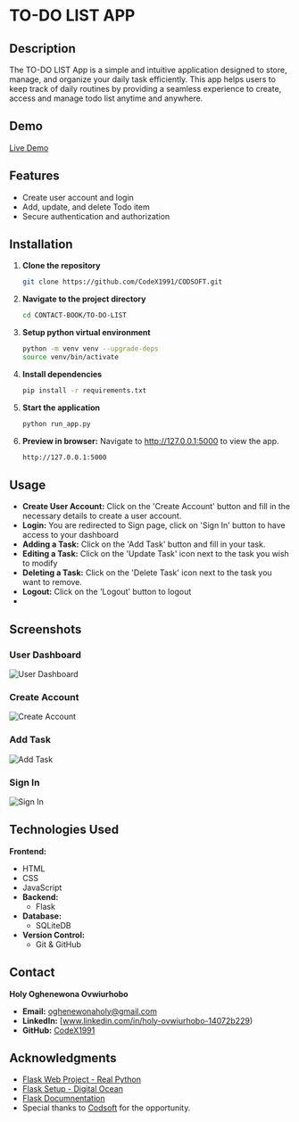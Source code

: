 # TO-DO LIST APP
## Description
The TO-DO LIST App is a simple and intuitive application designed to store, manage, and organize your
daily task efficiently. This app helps users to keep track of daily routines 
by providing a seamless experience to create, access and manage todo list anytime and anywhere.

## Demo
[Live Demo](https://youtu.be/j7omjRYhI4g)

## Features
- Create user account and login
- Add, update, and delete Todo item
- Secure authentication and authorization

## Installation
1. **Clone the repository**
   ```bash
   git clone https://github.com/CodeX1991/CODSOFT.git
2. **Navigate to the project directory**
   ```bash
   cd CONTACT-BOOK/TO-DO-LIST
3. **Setup python virtual environment**
   ```bash
   python -m venv venv --upgrade-deps
   source venv/bin/activate
4. **Install dependencies**
   ```bash
   pip install -r requirements.txt
5. **Start the application**
   ```bash
   python run_app.py
6. **Preview in browser:**
   Navigate to http://127.0.0.1:5000 to view the app.
   ```bash
   http://127.0.0.1:5000
## Usage
- **Create User Account:** Click on the 'Create Account' button and fill in the necessary details to create a user account.
- **Login:** You are redirected to Sign page, click on 'Sign In' button to have access to your dashboard
- **Adding a Task:** Click on the 'Add Task' button and fill in your task.
- **Editing a Task:** Click on the 'Update Task' icon next to the task you wish to modify
- **Deleting a Task:** Click on the 'Delete Task' icon next to the task you want to remove.
- **Logout:** Click on the 'Logout' button to logout
- 
## Screenshots

### User Dashboard
![User Dashboard](https://github.com/CodeX1991/CODSOFT/blob/main/TO-DO-LIST/images/todo_list_dashboard.png)

### Create Account
![Create Account](https://github.com/CodeX1991/CODSOFT/blob/main/TO-DO-LIST/images/todo_list_register.png)

### Add Task
![Add Task](https://github.com/CodeX1991/CODSOFT/blob/main/TO-DO-LIST/images/todo_list_add_task.png)

### Sign In
![Sign In](https://github.com/CodeX1991/CODSOFT/blob/main/TO-DO-LIST/images/todo_list_login.png)

## Technologies Used
 **Frontend:**
  - HTML
  - CSS
  - JavaScript
- **Backend:**
  - Flask
- **Database:**
  - SQLiteDB
- **Version Control:**
  - Git & GitHub

## Contact
**Holy Oghenewona Ovwiurhobo**
- **Email:** oghenewonaholy@gmail.com
- **LinkedIn:** [www.linkedin.com/in/holy-ovwiurhobo-14072b229)
- **GitHub:** [CodeX1991](https://github.com/CodeX1991)

## Acknowledgments
- [Flask Web Project - Real Python](https://realpython.com/flask-project/)
- [Flask Setup - Digital Ocean](https://www.digitalocean.com/community/tutorials/how-to-create-your-first-web-application-using-flask-and-python-3)
- [Flask Documnentation](https://flask.palletsprojects.com/en/3.0.x/)
- Special thanks to [Codsoft](https://www.codsoft.in/) for the opportunity.
